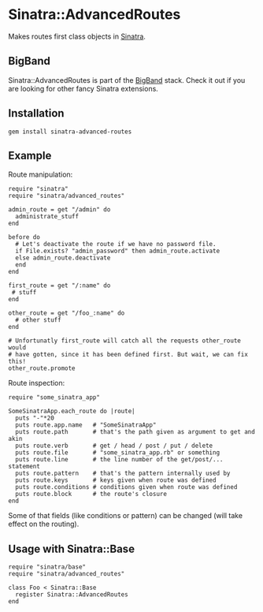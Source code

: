 Sinatra::AdvancedRoutes
=======================

Makes routes first class objects in [Sinatra](http://sinatrarb.com).

BigBand
-------

Sinatra::AdvancedRoutes is part of the [BigBand](http://github.com/rkh/big_band) stack.
Check it out if you are looking for other fancy Sinatra extensions.

Installation
------------

    gem install sinatra-advanced-routes

Example
-------

Route manipulation:

    require "sinatra"
    require "sinatra/advanced_routes"

    admin_route = get "/admin" do
      administrate_stuff
    end

    before do
      # Let's deactivate the route if we have no password file.
      if File.exists? "admin_password" then admin_route.activate
      else admin_route.deactivate 
      end
    end

    first_route = get "/:name" do
     # stuff
    end

    other_route = get "/foo_:name" do
      # other stuff
    end

    # Unfortunatly first_route will catch all the requests other_route would
    # have gotten, since it has been defined first. But wait, we can fix this!
    other_route.promote

Route inspection:

    require "some_sinatra_app"
    
    SomeSinatraApp.each_route do |route|
      puts "-"*20
      puts route.app.name   # "SomeSinatraApp"
      puts route.path       # that's the path given as argument to get and akin
      puts route.verb       # get / head / post / put / delete
      puts route.file       # "some_sinatra_app.rb" or something
      puts route.line       # the line number of the get/post/... statement
      puts route.pattern    # that's the pattern internally used by
      puts route.keys       # keys given when route was defined
      puts route.conditions # conditions given when route was defined
      puts route.block      # the route's closure
    end

Some of that fields (like conditions or pattern) can be changed (will take effect on the routing).

Usage with Sinatra::Base
------------------------

    require "sinatra/base"
    require "sinatra/advanced_routes"
  
    class Foo < Sinatra::Base
      register Sinatra::AdvancedRoutes
    end
